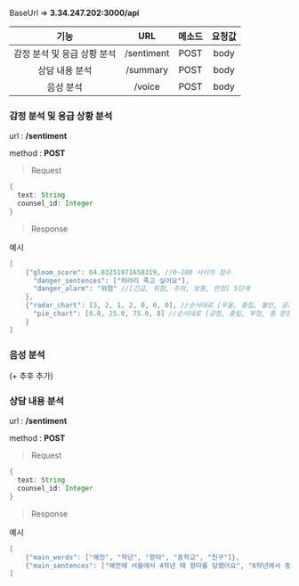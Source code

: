 BaseUrl =>  <b>3.34.247.202:3000/api</b>

|           기능              |        URL         | 메소드   | 요청값  |
| :-----------------------:  | :----------------: | :----: | :----: |
|    감정 분석 및 응급 상황 분석   |     /sentiment     |  POST  |  body  |
|       상담 내용 분석          |     /summary       |  POST  |  body  |
|         음성 분석            |     /voice         |  POST  |  body  |


### 감정 분석 및 응급 상황 분석

url : <b>/sentiment</b>

method : <b>POST</b>

> Request

```java
{
  text: String
  counsel_id: Integer
}
```

> Response

 예시 
```java
[
    {"gloom_score": 64.83251971658319, //0~100 사이의 점수
      "danger_sentences": ["차라리 죽고 싶어요"],
      "danger_alarm": "위험" //[긴급, 위험, 주의, 보통, 안정] 5단계 
    },
    {"radar_chart": [3, 2, 1, 2, 0, 0, 0], //순서대로 [우울, 중립, 불안, 공포, 분노, 자살, 행복] 문장의 개수
      "pie_chart": [0.0, 25.0, 75.0, 8] //순서대로 [긍정, 중립, 부정, 총 문장 개수]
    }
]

```

### 음성 분석
(+ 추후 추가)


### 상담 내용 분석 
url : <b>/sentiment</b>

method : <b>POST</b>

> Request

```java
{
  text: String
  counsel_id: Integer
}
```

> Response

 예시 
```java
[
    {"main_words": ["예전", "학년", "왕따", "중학교", "친구"]},
    {"main_sentences": ["예전에 서울에서 4학년 때 왕따를 당했어요", "6학년에서 중학교 올라갈 즈음에 인천으로 이사왔어요", "사실 궁금해서 자해를 시도했어요"]}
]

```